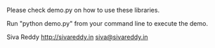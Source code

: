 Please check demo.py on how to use these libraries.

Run "python demo.py" from your command line to execute the demo.

Siva Reddy
http://sivareddy.in
siva@sivareddy.in
